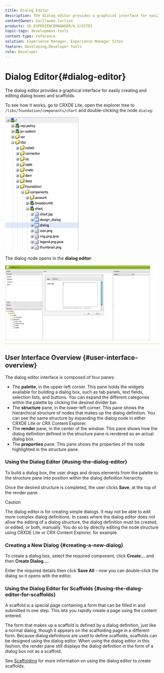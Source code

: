 ```yaml
---
title: Dialog Editor
description: The dialog editor provides a graphical interface for easily creating and editing dialog boxes and scaffolds.
contentOwner: Guillaume Carlino
products: SG_EXPERIENCEMANAGER/6.5/SITES
topic-tags: development-tools
content-type: reference
solution: Experience Manager, Experience Manager Sites
feature: Developing,Developer Tools
role: Developer
---
```

# Dialog Editor{#dialog-editor}

The dialog editor provides a graphical interface for easily creating and editing dialog boxes and scaffolds.

To see how it works, go to CRXDE Lite, open the explorer tree to `/libs/foundation/components/chart` and double-clicking the node `dialog`:

![chlimage_1-247](assets/chlimage_1-247.png)

The dialog node opens in the **dialog editor**:

![screen_shot_2012-02-01at25033pm](assets/screen_shot_2012-02-01at25033pm.png)

## User Interface Overview {#user-interface-overview}

The dialog editor interface is composed of four panes:

* The **palette**, in the upper-left corner. This pane holds the widgets available for building a dialog box, such as tab panels, text fields, selection lists, and buttons. You can expand the different categories within the palette by clicking the desired divider bar.
* The **structure** pane, in the lower-left corner. This pane shows the hierarchical structure of nodes that makes up the dialog definition. You can see the same structure by expanding the dialog node in either CRXDE Lite or CRX Content Explorer.
* The **render** pane, in the center of the window. This pane shows how the dialog definition defined in the structure pane is rendered as an actual dialog box.
* The **properties** pane. This pane shows the properties of the node highlighted in the structure pane.

### Using the Dialog Editor {#using-the-dialog-editor}

To build a dialog box, the user drags and drops elements from the palette to the structure pane into position within the dialog definition hierarchy.

Once the desired structure is completed, the user clicks **Save**, at the top of the render pane.

>[!CAUTION]
>
>The dialog editor is for creating simple dialogs. It may not be able to edit more complex dialog definitions. In cases where the dialog editor does not allow the editing of a dialog structure, the dialog definition must be created, or edited, or both, manually. You do so by directly editing the node structure using CRXDE Lite or CRX Content Explorer, for example.

### Creating a New Dialog {#creating-a-new-dialog}

To create a dialog box, select the required component, click **Create...** and then **Create Dialog...**.

Enter the required details then click **Save All** - now you can double-click the dialog so it opens with the editor.

### Using the Dialog Editor for Scaffolds {#using-the-dialog-editor-for-scaffolds}

A scaffold is a special page containing a form that can be filled in and submitted in one step. This lets you rapidly create a page using the content entered.

The form that makes up a scaffold is defined by a dialog definition, just like a normal dialog, though it appears on the scaffolding page in a different form. Because dialog definitions are used to define scaffolds, scaffolds can be designed using the dialog editor. When using the dialog editor in this fashion, the render pane still displays the dialog definition in the form of a dialog box not as a scaffold.

See [Scaffolding](/help/sites-authoring/scaffolding.md) for more information on using the dialog editor to create scaffolds.
